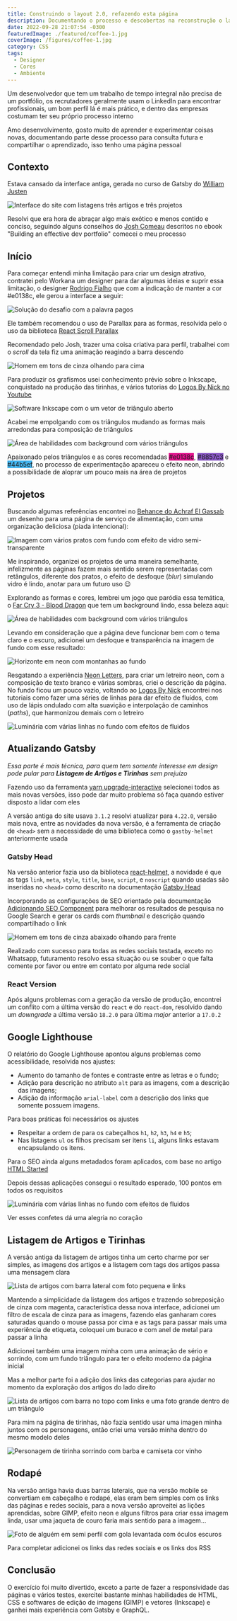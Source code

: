 ```yaml
---
title: Construindo o layout 2.0, refazendo esta página
description: Documentando o processo e descobertas na reconstrução o layout desta bela página
date: 2022-09-28 21:07:54 -0300
featuredImage: ./featured/coffee-1.jpg
coverImage: /figures/coffee-1.jpg
category: CSS
tags:
  - Designer
  - Cores
  - Ambiente
---
```


Um desenvolvedor que tem um trabalho de tempo integral não precisa de um portfólio, os recrutadores geralmente usam o LinkedIn para encontrar profissionais, um bom perfil lá é mais prático, e dentro das empresas costumam ter seu próprio processo interno

Amo desenvolvimento, gosto muito de aprender e experimentar coisas novas, documentando parte desse processo para consulta futura e compartilhar o aprendizado, isso tenho uma página pessoal

## Contexto

Estava cansado da interface antiga, gerada no curso de Gatsby do [William Justen](https://willianjusten.com.br/)

![Interface do site com listagens três artigos e três projetos](/figures/layout_old.png "Interface antiga")

Resolvi que era hora de abraçar algo mais exótico e menos contido e conciso, seguindo alguns conselhos do [Josh Comeau](https://www.joshwcomeau.com/) descritos no ebook "Building an effective dev portfolio" comecei o meu processo

## Início

Para começar entendi minha limitação para criar um design atrativo, contratei pelo Workana um designer para dar algumas ideias e suprir essa limitação, o designer [Rodrigo Fialho](https://www.workana.com/freelancer/17653ac19b78d52f0e33c7950cab1bbb) que com a indicação de manter a cor <span style="background-color: var(--highlight);" class="text-color">#e0138c</span>, ele gerou a interface a seguir:

![Solução do desafio com a palavra pagos](/figures/layout_design.png "Interface do freelancer")

Ele também recomendou o uso de Parallax para as formas, resolvida pelo o uso da biblioteca [React Scroll Parallax](https://www.npmjs.com/package/react-scroll-parallax)

Recomendado pelo Josh, trazer uma coisa criativa para perfil, trabalhei com o _scroll_ da tela fiz uma animação reagindo a barra descendo

![Homem em tons de cinza olhando para cima](/figures/layout_react.png "Reagindo a barra descendo")

Para produzir os grafismos usei conhecimento prévio sobre o Inkscape, conquistado na produção das tirinhas, e vários tutorias do [Logos By Nick no Youtube](https://www.youtube.com/c/LogosByNick)

![Software Inkscape com o um vetor de triângulo aberto](/figures/layout_inkscape.png "Criando no Inkscape")

Acabei me empolgando com os triângulos mudando as formas mais arredondas para composição de triângulos

![Área de habilidades com background com vários triângulos](/figures/layout_triangles.png "Porfólio com decoração de triângulos")

Apaixonado pelos triângulos e as cores recomendadas <span style="background-color: #e0138c;" class="text-color">#e0138c</span>, <span style="background-color: #8857c3;" class="text-color">#8857c3</span> e <span style="background-color: #44b5ef;" class="text-color light">#44b5ef</span>, no processo de experimentação apareceu o efeito neon, abrindo a possibilidade de aloprar um pouco mais na área de projetos

## Projetos

Buscando algumas referências encontrei no [Behance do Achraf El Gassab](https://www.behance.net/gallery/109550375/foodly-food-web-page) um desenho para uma página de serviço de alimentação, com uma organização deliciosa (piada intencional):

![Imagem com vários pratos com fundo com efeito de vidro semi-transparente](/figures/layout_food.png "Layout do site de receita")

Me inspirando, organizei os projetos de uma maneira semelhante, infelizmente as páginas fazem mais sentido serem representadas com retângulos, diferente dos pratos, o efeito de desfoque (_blur_) simulando vidro é lindo, anotar para um futuro uso 😉

Explorando as formas e cores, lembrei um jogo que paródia essa temática, o [Far Cry 3 - Blood Dragon](https://store.steampowered.com/app/233270/Far_Cry_3__Blood_Dragon/) que tem um background lindo, essa beleza aqui:

![Área de habilidades com background com vários triângulos](/figures/layout_blood_dragon.png "Background Far Cry 3 Blood Dragon")

Levando em consideração que a página deve funcionar bem com o tema claro e o escuro, adicionei um desfoque e transparência na imagem de fundo com esse resultado:

![Horizonte em neon com montanhas ao fundo](/figures/layout_horizont.png "Fundo da página no tema claro e escuro")

Resgatando a experiência [Neon Letters](/web/neonletters.html), para criar um letreiro neon, com a composição de texto branco e várias sombras, criei o descrição da página. No fundo ficou um pouco vazio, voltando ao [Logos By Nick](https://www.youtube.com/c/LogosByNick) encontrei nos tutoriais como fazer uma séries de linhas para dar efeito de fluídos, com uso de lápis ondulado com alta suavição e interpolação de caminhos (_paths_), que harmonizou demais com o letreiro

![Luminária com várias linhas no fundo com efeitos de fluidos](/figures/layout_letters.png "Letreiro neon com fundo de fluídos")

## Atualizando Gatsby

_Essa parte é mais técnica, para quem tem somente interesse em design pode pular para **Listagem de Artigos e Tirinhas** sem prejuízo_

Fazendo uso da ferramenta [yarn upgrade-interactive](https://classic.yarnpkg.com/lang/en/docs/cli/upgrade-interactive/) selecionei todos as mais novas versões, isso pode dar muito problema só faça quando estiver disposto a lidar com eles

A versão antiga do site usava `3.1.2` resolvi atualizar para `4.22.0`, versão mais nova, entre as novidades da nova versão, é a ferramenta de criação de `<head>` sem a necessidade de uma biblioteca como o `gastby-helmet` anteriormente usada

### Gatsby Head

Na versão anterior fazia uso da biblioteca [react-helmet](https://github.com/nfl/react-helmet), a novidade é que as tags `link`, `meta`, `style`, `title`, `base`, `script`, e `noscript` quando usadas são inseridas no `<head>` como descrito na documentação [Gatsby Head](https://www.gatsbyjs.com/docs/reference/built-in-components/gatsby-head/)

Incorporando as configurações de SEO orientado pela documentação [Adicionando SEO Component](https://www.gatsbyjs.com/docs/how-to/adding-common-features/adding-seo-component/) para melhorar os resultados de pesquisa no Google Search e gerar os cards com _thumbnail_ e descrição quando compartilhado o link

![Homem em tons de cinza abaixado olhando para frente](/figures/layout_thumbnail.png "Reagindo a barra descendo")

Realizado com sucesso para todas as redes sociais testada, exceto no Whatsapp, futuramento resolvo essa situação ou se souber o que falta comente por favor ou entre em contato por alguma rede social

### React Version

Após alguns problemas com a geração da versão de produção, encontrei um conflito com a última versão do `react` e do `react-dom`, resolvido dando um _downgrade_ a última versão `18.2.0` para última _major_ anterior a `17.0.2`

## Google Lighthouse

O relatório do Google Lighthouse apontou alguns problemas como acessibilidade, resolvida nos ajustes:

- Aumento do tamanho de fontes e contraste entre as letras e o fundo;
- Adição para descrição no atributo `alt` para as imagens, com a descrição das imagens;
- Adição da informação `arial-label` com a descrição dos links que somente possuem imagens.

Para boas práticas foi necessários os ajustes

- Respeitar a ordem de para os cabeçalhos `h1`, `h2`, `h3`, `h4` e `h5`;
- Nas listagens `ul` os filhos precisam ser itens `li`, alguns links estavam encapsulando os itens.

Para o SEO ainda alguns metadados foram aplicados, com base no artigo [HTML Started](/html-started/)

Depois dessas aplicações consegui o resultado esperado, 100 pontos em todos os requisitos

![Luminária com várias linhas no fundo com efeitos de fluidos](/figures/layout_lighthouse.png "Letreiro neon com fundo de fluídos")

Ver esses confetes dá uma alegria no coração

## Listagem de Artigos e Tirinhas

A versão antiga da listagem de artigos tinha um certo charme por ser simples, as imagens dos artigos e a listagem com tags dos artigos passa uma mensagem clara

![Lista de artigos com barra lateral com foto pequena e links](/figures/layout_old_list.png "Lista antiga de artigos")

Mantendo a simplicidade da listagem dos artigos e trazendo sobreposição de cinza com magenta, característica dessa nova interface, adicionei um filtro de escala de cinza para as imagens, fazendo elas ganharam cores saturadas quando o mouse passa por cima e as tags para passar mais uma experiência de etiqueta, coloquei um buraco e com anel de metal para passar a linha

Adicionei também uma imagem minha com uma animação de sério e sorrindo, com um fundo triângulo para ter o efeito moderno da página inicial

Mas a melhor parte foi a adição dos links das categorias para ajudar no momento da exploração dos artigos do lado direito

![Lista de artigos com barra no topo com links e uma foto grande dentro de um triângulo](/figures/layout_new_list.png "Lista nova de artigos")

Para mim na página de tirinhas, não fazia sentido usar uma imagen minha juntos com os personagens, então criei uma versão minha dentro do mesmo modelo deles

![Personagem de tirinha sorrindo com barba e camiseta cor vinho](/figures/layout_character.png "Personagem de tirinhas sorrindo")

## Rodapé

Na versão antiga havia duas barras laterais, que na versão mobile se convertiam em cabeçalho e rodapé, elas eram bem simples com os links das páginas e redes sociais, para a nova versão aproveitei as lições aprendidas, sobre GIMP, efeito neon e alguns filtros para criar essa imagem linda, usar uma jaqueta de couro faria mais sentido para a imagem...

![Foto de alguém em semi perfil com gola levantada com óculos escuros](/figures/layout_rodape.png "Imagem do rodapé")

Para completar adicionei os links das redes sociais e os links dos RSS

## Conclusão

O exercício foi muito divertido, exceto a parte de fazer a responsividade das páginas e vários testes, exercitei bastante minhas habilidades de HTML, CSS e softwares de edição de imagens (GIMP) e vetores (Inkscape) e ganhei mais experiência com Gatsby e GraphQL.
